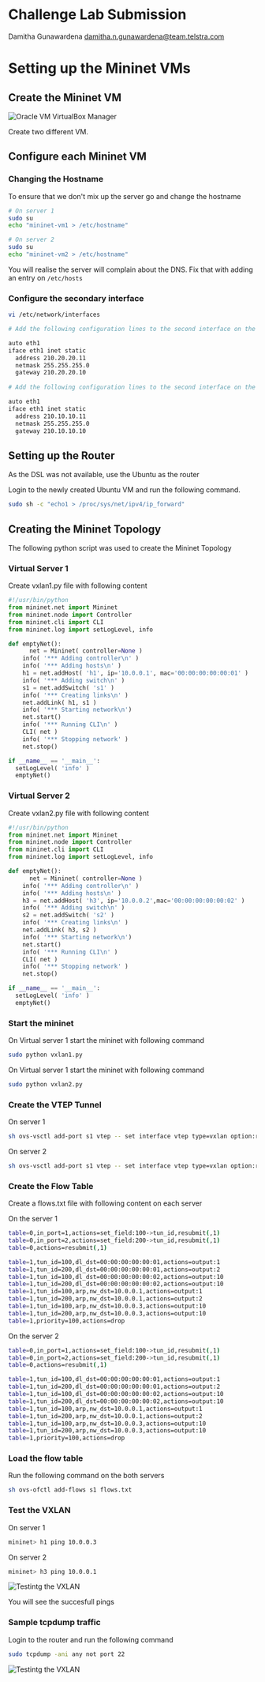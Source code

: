 # Challenge Lab Submission

Damitha Gunawardena
damitha.n.gunawardena@team.telstra.com

# Setting up the Mininet VMs

## Create the Mininet VM

![Oracle VM VirtualBox Manager](https://morphkurt.github.io/sdn/Image1.PNG)

Create two different VM.

## Configure each Mininet VM

### Changing the Hostname

To ensure that we don't mix up the server go and change the hostname

```bash
# On server 1
sudo su
echo "mininet-vm1 > /etc/hostname"

# On server 2
sudo su
echo "mininet-vm2 > /etc/hostname"
```

You will realise the server will complain about the DNS. Fix that with adding an entry on `/etc/hosts`


### Configure the secondary interface

```bash
vi /etc/network/interfaces

# Add the following configuration lines to the second interface on the VM1

auto eth1
iface eth1 inet static
  address 210.20.20.11
  netmask 255.255.255.0
  gateway 210.20.20.10
  
# Add the following configuration lines to the second interface on the VM2

auto eth1
iface eth1 inet static
  address 210.10.10.11
  netmask 255.255.255.0
  gateway 210.10.10.10

```

## Setting up the Router

As the DSL was not available, use the Ubuntu as the router

Login to the newly created Ubuntu VM and run the following command.

```bash
sudo sh -c "echo1 > /proc/sys/net/ipv4/ip_forward"
```

## Creating the Mininet Topology

The following python script was used to create the Mininet Topology

### Virtual Server 1

Create vxlan1.py file with following content

```python
#!/usr/bin/python
from mininet.net import Mininet
from mininet.node import Controller
from mininet.cli import CLI
from mininet.log import setLogLevel, info

def emptyNet():
      net = Mininet( controller=None )
    info( '*** Adding controller\n' )
    info( '*** Adding hosts\n' )
    h1 = net.addHost( 'h1', ip='10.0.0.1', mac='00:00:00:00:00:01' )
    info( '*** Adding switch\n' )
    s1 = net.addSwitch( 's1' )
    info( '*** Creating links\n' )
    net.addLink( h1, s1 )
    info( '*** Starting network\n')
    net.start()
    info( '*** Running CLI\n' )
    CLI( net )
    info( '*** Stopping network' )
    net.stop()

if __name__ == '__main__':
  setLogLevel( 'info' )
  emptyNet()
```


### Virtual Server 2

Create vxlan2.py file with following content

```python
#!/usr/bin/python
from mininet.net import Mininet
from mininet.node import Controller
from mininet.cli import CLI
from mininet.log import setLogLevel, info

def emptyNet():
      net = Mininet( controller=None )
    info( '*** Adding controller\n' )
    info( '*** Adding hosts\n' )
    h3 = net.addHost( 'h3', ip='10.0.0.2',mac='00:00:00:00:00:02' )
    info( '*** Adding switch\n' )
    s2 = net.addSwitch( 's2' )
    info( '*** Creating links\n' )
    net.addLink( h3, s2 )
    info( '*** Starting network\n')
    net.start()
    info( '*** Running CLI\n' )
    CLI( net )
    info( '*** Stopping network' )
    net.stop()

if __name__ == '__main__':
  setLogLevel( 'info' )
  emptyNet()
```

### Start the mininet

On Virtual server 1 start the mininet with following command

```bash
sudo python vxlan1.py
```

On Virtual server 1 start the mininet with following command

```bash
sudo python vxlan2.py
```

### Create the VTEP Tunnel

On server 1

```bash
sh ovs-vsctl add-port s1 vtep -- set interface vtep type=vxlan option:remote_ip=210.10.10.11 option:key=flow ofport_request=10 
```

On server 2

```bash
sh ovs-vsctl add-port s1 vtep -- set interface vtep type=vxlan option:remote_ip=210.20.20.11 option:key=flow ofport_request=10 
```

### Create the Flow Table

Create a flows.txt file with following content on each server

On the server 1
```bash
table=0,in_port=1,actions=set_field:100->tun_id,resubmit(,1)
table=0,in_port=2,actions=set_field:200->tun_id,resubmit(,1)
table=0,actions=resubmit(,1)

table=1,tun_id=100,dl_dst=00:00:00:00:00:01,actions=output:1
table=1,tun_id=200,dl_dst=00:00:00:00:00:01,actions=output:2
table=1,tun_id=100,dl_dst=00:00:00:00:00:02,actions=output:10
table=1,tun_id=200,dl_dst=00:00:00:00:00:02,actions=output:10
table=1,tun_id=100,arp,nw_dst=10.0.0.1,actions=output:1
table=1,tun_id=200,arp,nw_dst=10.0.0.1,actions=output:2
table=1,tun_id=100,arp,nw_dst=10.0.0.3,actions=output:10
table=1,tun_id=200,arp,nw_dst=10.0.0.3,actions=output:10 
table=1,priority=100,actions=drop 
```

On the server 2
```bash
table=0,in_port=1,actions=set_field:100->tun_id,resubmit(,1)
table=0,in_port=2,actions=set_field:200->tun_id,resubmit(,1)
table=0,actions=resubmit(,1)

table=1,tun_id=100,dl_dst=00:00:00:00:00:01,actions=output:1
table=1,tun_id=200,dl_dst=00:00:00:00:00:01,actions=output:2
table=1,tun_id=100,dl_dst=00:00:00:00:00:02,actions=output:10
table=1,tun_id=200,dl_dst=00:00:00:00:00:02,actions=output:10
table=1,tun_id=100,arp,nw_dst=10.0.0.1,actions=output:1
table=1,tun_id=200,arp,nw_dst=10.0.0.1,actions=output:2
table=1,tun_id=100,arp,nw_dst=10.0.0.3,actions=output:10
table=1,tun_id=200,arp,nw_dst=10.0.0.3,actions=output:10 
table=1,priority=100,actions=drop 
```

### Load the flow table

Run the following command on the both servers

```bash
sh ovs-ofctl add-flows s1 flows.txt
```

### Test the VXLAN 

On server 1

```bash
mininet> h1 ping 10.0.0.3
```

On server 2

```bash
mininet> h3 ping 10.0.0.1
```

![Testintg the VXLAN](https://morphkurt.github.io/sdn/Image2.PNG)

You will see the succesfull pings

### Sample tcpdump traffic

Login to the router and run the following command

```bash
sudo tcpdump -ani any not port 22
```

![Testintg the VXLAN](https://morphkurt.github.io/sdn/Image3.PNG)


